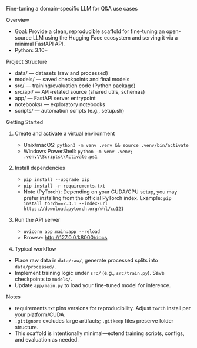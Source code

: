 Fine-tuning a domain-specific LLM for Q&A use cases

Overview
- Goal: Provide a clean, reproducible scaffold for fine-tuning an open-source LLM using the Hugging Face ecosystem and serving it via a minimal FastAPI API.
- Python: 3.10+

Project Structure
- data/ — datasets (raw and processed)
- models/ — saved checkpoints and final models
- src/ — training/evaluation code (Python package)
- src/api/ — API-related source (shared utils, schemas)
- app/ — FastAPI server entrypoint
- notebooks/ — exploratory notebooks
- scripts/ — automation scripts (e.g., setup.sh)

Getting Started
1) Create and activate a virtual environment
   - Unix/macOS: `python3 -m venv .venv && source .venv/bin/activate`
   - Windows PowerShell: `python -m venv .venv; .venv\\Scripts\\Activate.ps1`

2) Install dependencies
   - `pip install --upgrade pip`
   - `pip install -r requirements.txt`
   - Note (PyTorch): Depending on your CUDA/CPU setup, you may prefer installing from the official PyTorch index. Example: `pip install torch==2.3.1 --index-url https://download.pytorch.org/whl/cu121`

3) Run the API server
   - `uvicorn app.main:app --reload`
   - Browse: http://127.0.0.1:8000/docs

4) Typical workflow
- Place raw data in `data/raw/`, generate processed splits into `data/processed/`.
- Implement training logic under `src/` (e.g., `src/train.py`). Save checkpoints to `models/`.
- Update `app/main.py` to load your fine-tuned model for inference.

Notes
- requirements.txt pins versions for reproducibility. Adjust `torch` install per your platform/CUDA.
- `.gitignore` excludes large artifacts; `.gitkeep` files preserve folder structure.
- This scaffold is intentionally minimal—extend training scripts, configs, and evaluation as needed.
